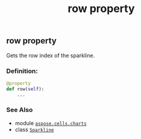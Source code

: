 ﻿---
title: row property
second_title: Aspose.Cells for Python via .NET API References
description: 
type: docs
weight: 60
url: /aspose.cells.charts/sparkline/row/
is_root: false
---

## row property


Gets the row index of the sparkline.
### Definition:
```python
@property
def row(self):
    ...
```

### See Also
* module [`aspose.cells.charts`](../../)
* class [`Sparkline`](/cells/python-net/aspose.cells.charts/sparkline)
